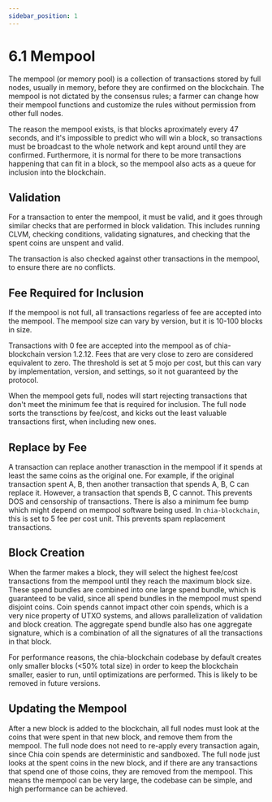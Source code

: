 ```yaml
---
sidebar_position: 1
---
```


# 6.1 Mempool

The mempool (or memory pool) is a collection of transactions stored by full nodes, usually in memory, before they
are confirmed on the blockchain. The mempool is not dictated by the consensus rules; a farmer can change how their
mempool functions and customize the rules without permission from other full nodes.

The reason the mempool exists, is that blocks aproximately every 47 seconds, and it's impossible to predict who will
win a block, so transactions must be broadcast to the whole network and kept around until they are confirmed. Furthermore,
it is normal for there to be more transactions happening that can fit in a block, so the mempool also acts as a queue
for inclusion into the blockchain.

##  Validation
For a transaction to enter the mempool, it must be valid, and it goes through similar checks that are performed in
block validation. This includes running CLVM, checking conditions, validating signatures, and checking that the spent
coins are unspent and valid.

The transaction is also checked against other transactions in the mempool, to ensure there
are no conflicts. 

## Fee Required for Inclusion
If the mempool is not full, all transactions regarless of fee are accepted into the mempool. The mempool size can
vary by version, but it is 10-100 blocks in size.

Transactions with 0 fee are accepted into the mempool as of chia-blockchain version 1.2.12.
Fees that are very close to zero are considered equivalent to zero. The threshold is set at 5 mojo per cost, but this
can vary by implementation, version, and settings, so it not guaranteed by the protocol.

When the mempool gets full, nodes will start rejecting transactions that don't meet the minimum fee that is required 
for inclusion. The full node sorts the transctions by fee/cost, and kicks out the least valuable transactions first,
when including new ones. 


## Replace by Fee
A transaction can replace another tranasction in the mempool if it spends at least the same coins as the original one.
For example, if the original transaction spent A, B,  then another transaction that spends A, B, C can replace it.
However, a transaction that spends B, C cannot. This prevents DOS and censorship of transactions. There is also
a minimum fee bump which might depend on mempool software being used. In `chia-blockchain`, this is set to 5 fee per 
cost unit. This prevents spam replacement transactions.

## Block Creation
When the farmer makes a block, they will select the highest fee/cost transactions from the mempool until they reach
the maximum block size. These spend bundles are combined into one large spend bundle, which is guaranteed to be valid,
since all spend bundles in the mempool must spend disjoint coins. Coin spends cannot impact other coin spends, which
is a very nice property of UTXO systems, and allows parallelization of validation and block creation. The aggregate
spend bundle also has one aggregate signature, which is a combination of all the signatures of all the transactions in that block.

For performance reasons, the chia-blockchain codebase by default creates only smaller blocks (<50% total size)
in order to keep the blockchain smaller, easier to run, until optimizations are performed. This is likely to be
removed in future versions.

## Updating the Mempool
After a new block is added to the blockchain, all full nodes must look at the coins that were spent in that new block,
and remove them from the mempool. The full node does not need to re-apply every transaction again, since Chia coin spends
are deterministic and sandboxed. The full node just looks at the spent coins in the new block, and if there are
any transactions that spend one of those coins, they are removed from the mempool. This means the mempool can be very large,
the codebase can be simple, and high performance can be achieved.
